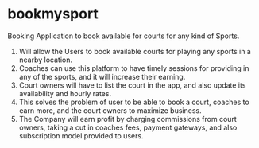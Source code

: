 # bookmysport
Booking Application to book available for courts for any kind of Sports.

1. Will allow the Users to book available courts for playing any sports in a nearby location.
2. Coaches can use this platform to have timely sessions for providing in any of the sports, and it will increase their earning.
3. Court owners will have to list the court in the app, and also update its availability and hourly rates.
4. This solves the problem of user to be able to book a court, coaches to earn more, and the court owners to maximize business.
5. The Company will earn profit by charging commissions from court owners, taking a cut in coaches fees, payment gateways, and also subscription model provided to users.
